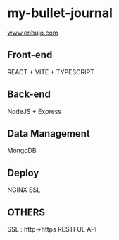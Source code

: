 # my-bullet-journal
www.enbujo.com
## Front-end
REACT + VITE + TYPESCRIPT

## Back-end
NodeJS + Express

## Data Management
MongoDB

## Deploy

NGINX
SSL

## OTHERS
SSL : http->https
RESTFUL API


 

